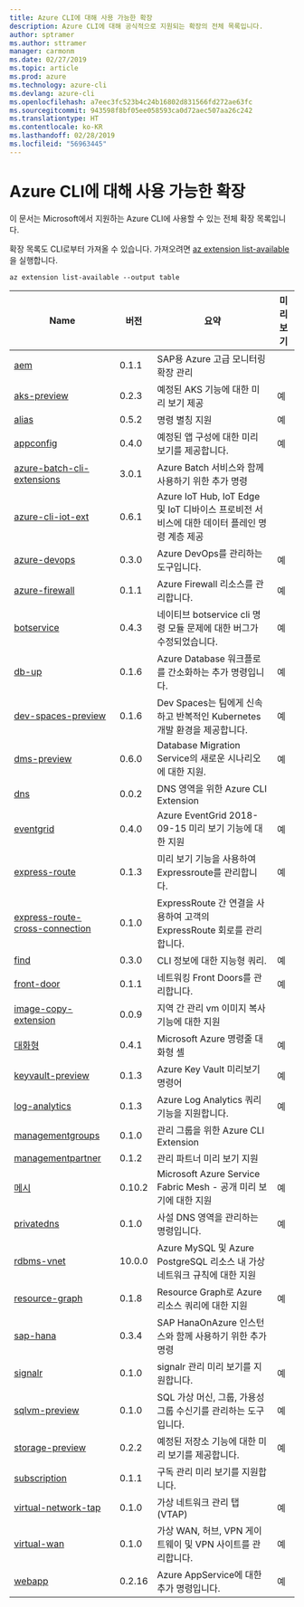 ```yaml
---
title: Azure CLI에 대해 사용 가능한 확장
description: Azure CLI에 대해 공식적으로 지원되는 확장의 전체 목록입니다.
author: sptramer
ms.author: sttramer
manager: carmonm
ms.date: 02/27/2019
ms.topic: article
ms.prod: azure
ms.technology: azure-cli
ms.devlang: azure-cli
ms.openlocfilehash: a7eec3fc523b4c24b16802d831566fd272ae63fc
ms.sourcegitcommit: 943598f8bf05ee058593ca0d72aec507aa26c242
ms.translationtype: HT
ms.contentlocale: ko-KR
ms.lasthandoff: 02/28/2019
ms.locfileid: "56963445"
---
```

# <a name="available-extensions-for-the-azure-cli"></a>Azure CLI에 대해 사용 가능한 확장

이 문서는 Microsoft에서 지원하는 Azure CLI에 사용할 수 있는 전체 확장 목록입니다.

확장 목록도 CLI로부터 가져올 수 있습니다. 가져오려면 [az extension list-available](/cli/azure/extension?view=azure-cli-latest#az-extension-list-available)을 실행합니다.

```azurecli-interactive
az extension list-available --output table
```

| Name | 버전 | 요약 | 미리 보기 |
|------|---------|---------|---------|
| [aem](https://github.com/Azure/azure-cli-extensions) | 0.1.1 | SAP용 Azure 고급 모니터링 확장 관리 |  |
| [aks-preview](https://github.com/Azure/azure-cli-extensions/tree/master/src/aks-preview) | 0.2.3 | 예정된 AKS 기능에 대한 미리 보기 제공 | 예 |
| [alias](https://github.com/Azure/azure-cli-extensions) | 0.5.2 | 명령 별칭 지원 | 예 |
| [appconfig](https://github.com/Azure/azure-cli-extensions) | 0.4.0 | 예정된 앱 구성에 대한 미리 보기를 제공합니다. | 예 |
| [azure-batch-cli-extensions](https://github.com/Azure/azure-batch-cli-extensions) | 3.0.1 | Azure Batch 서비스와 함께 사용하기 위한 추가 명령 |  |
| [azure-cli-iot-ext](https://github.com/azure/azure-iot-cli-extension) | 0.6.1 | Azure IoT Hub, IoT Edge 및 IoT 디바이스 프로비전 서비스에 대한 데이터 플레인 명령 계층 제공 |  |
| [azure-devops](https://github.com/Microsoft/azure-devops-cli-extension) | 0.3.0 | Azure DevOps를 관리하는 도구입니다. | 예 |
| [azure-firewall](https://github.com/Azure/azure-cli-extensions/tree/master/src/azure-firewall) | 0.1.1 | Azure Firewall 리소스를 관리합니다. | 예 |
| [botservice](https://github.com/Azure/azure-cli-extensions) | 0.4.3 | 네이티브 botservice cli 명령 모듈 문제에 대한 버그가 수정되었습니다. | 예 |
| [db-up](https://github.com/Azure/azure-cli-extensions/tree/master/src/db-up) | 0.1.6 | Azure Database 워크플로를 간소화하는 추가 명령입니다. | 예 |
| [dev-spaces-preview](https://github.com/Azure/azure-cli-extensions) | 0.1.6 | Dev Spaces는 팀에게 신속하고 반복적인 Kubernetes 개발 환경을 제공합니다. | 예 |
| [dms-preview](https://github.com/Azure/azure-cli-extensions/tree/master/src/dms-preview) | 0.6.0 | Database Migration Service의 새로운 시나리오에 대한 지원. | 예 |
| [dns](https://github.com/Azure/azure-cli-extensions) | 0.0.2 | DNS 영역을 위한 Azure CLI Extension |  |
| [eventgrid](https://github.com/Azure/azure-cli-extensions) | 0.4.0 | Azure EventGrid 2018-09-15 미리 보기 기능에 대한 지원 | 예 |
| [express-route](https://github.com/Azure/azure-cli-extensions/tree/master/src/express-route) | 0.1.3 | 미리 보기 기능을 사용하여 Expressroute를 관리합니다. | 예 |
| [express-route-cross-connection](https://github.com/Azure/azure-cli-extensions/tree/master/src/express-route-cross-connection) | 0.1.0 | ExpressRoute 간 연결을 사용하여 고객의 ExpressRoute 회로를 관리 합니다. |  |
| [find](https://github.com/Azure/azure-cli-extensions/tree/master/src/find) | 0.3.0 | CLI 정보에 대한 지능형 쿼리. | 예 |
| [front-door](https://github.com/Azure/azure-cli-extensions/tree/master/src/front-door) | 0.1.1 | 네트워킹 Front Doors를 관리합니다. | 예 |
| [image-copy-extension](https://github.com/Azure/azure-cli-extensions) | 0.0.9 | 지역 간 관리 vm 이미지 복사 기능에 대한 지원 |  |
| [대화형](https://github.com/Azure/azure-cli) | 0.4.1 | Microsoft Azure 명령줄 대화형 셸 | 예 |
| [keyvault-preview](https://github.com/Azure/azure-keyvault-cli-extension) | 0.1.3 | Azure Key Vault 미리보기 명령어 | 예 |
| [log-analytics](https://github.com/Azure/azure-cli-extensions/tree/master/src/log-analytics) | 0.1.3 | Azure Log Analytics 쿼리 기능을 지원합니다. | 예 |
| [managementgroups](https://github.com/Azure/azure-cli-extensions) | 0.1.0 | 관리 그룹을 위한 Azure CLI Extension |  |
| [managementpartner](https://github.com/Azure/azure-cli-extensions) | 0.1.2 | 관리 파트너 미리 보기 지원 |  |
| [메시](https://github.com/Azure/azure-cli-extensions) | 0.10.2 | Microsoft Azure Service Fabric Mesh - 공개 미리 보기에 대한 지원 | 예 |
| [privatedns](https://github.com/Azure/azure-cli-extensions) | 0.1.0 | 사설 DNS 영역을 관리하는 명령입니다. | 예 |
| [rdbms-vnet](https://github.com/Azure/azure-cli-extensions) | 10.0.0 | Azure MySQL 및 Azure PostgreSQL 리소스 내 가상 네트워크 규칙에 대한 지원 |  |
| [resource-graph](https://github.com/Azure/azure-cli-extensions/tree/master/src/resource-graph) | 0.1.8 | Resource Graph로 Azure 리소스 쿼리에 대한 지원 | 예 |
| [sap-hana](https://github.com/Azure/azure-hanaonazure-cli-extension) | 0.3.4 | SAP HanaOnAzure 인스턴스와 함께 사용하기 위한 추가 명령 |  |
| [signalr](https://github.com/Azure/azure-cli-extensions) | 0.1.0 | signalr 관리 미리 보기를 지원합니다. | 예 |
| [sqlvm-preview](https://github.com/Azure/azure-cli-extensions/tree/master/src/sqlvm-preview) | 0.1.0 | SQL 가상 머신, 그룹, 가용성 그룹 수신기를 관리하는 도구입니다. | 예 |
| [storage-preview](https://github.com/Azure/azure-cli-extensions/tree/master/src/storage-preview) | 0.2.2 | 예정된 저장소 기능에 대한 미리 보기를 제공합니다. | 예 |
| [subscription](https://github.com/Azure/azure-cli-extensions) | 0.1.1 | 구독 관리 미리 보기를 지원합니다. |  |
| [virtual-network-tap](https://github.com/Azure/azure-cli-extensions/tree/master/src/virtual-network-tap) | 0.1.0 | 가상 네트워크 관리 탭(VTAP) | 예 |
| [virtual-wan](https://github.com/Azure/azure-cli-extensions/tree/master/src/virtual-wan) | 0.1.0 | 가상 WAN, 허브, VPN 게이트웨이 및 VPN 사이트를 관리합니다. | 예 |
| [webapp](https://github.com/Azure/azure-cli-extensions) | 0.2.16 | Azure AppService에 대한 추가 명령입니다. | 예 |
